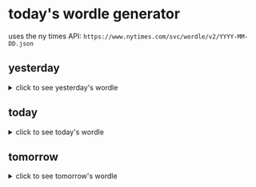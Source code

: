 # today's wordle generator

uses the ny times API: `https://www.nytimes.com/svc/wordle/v2/YYYY-MM-DD.json`

## yesterday

<details>
    <summary>click to see yesterday's wordle</summary>

    speck

</details>

## today

<details>
    <summary>click to see today's wordle</summary>

    cadet

</details>

## tomorrow

<details>
    <summary>click to see tomorrow's wordle</summary>

    prong

</details>
